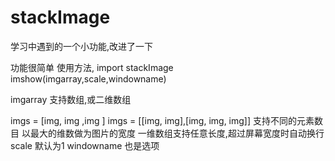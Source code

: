 # stackImage
学习中遇到的一个小功能,改进了一下

功能很简单
使用方法, import stackImage
imshow(imgarray,scale,windowname)

imgarray 支持数组,或二维数组

imgs = [img, img ,img ]
imgs = [[img, img],[img, img, img]] 支持不同的元素数目 以最大的维数做为图片的宽度
一维数组支持任意长度,超过屏幕宽度时自动换行
scale 默认为1
windowname 也是选项
